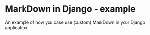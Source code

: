 # MarkDown in Django - example
An example of how you case use (custom) MarkDown in your Django application.
